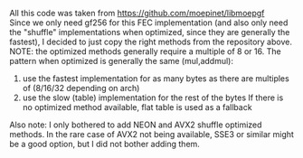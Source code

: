 All this code was taken from https://github.com/moepinet/libmoepgf \
Since we only need gf256 for this FEC implementation (and also only need the "shuffle" implementations when optimized, since they are generally the fastest), 
I decided to just copy the right methods from the repository above.
NOTE: the optimized methods generally require a multiple of 8 or 16. The pattern when optimized is generally the same (mul,addmul):
1) use the fastest implementation for as many bytes as there are multiples of (8/16/32 depending on arch)
2) use the slow (table) implementation for the rest of the bytes
If there is no optimized method available, flat table is used as a fallback

Also note: I only bothered to add NEON and AVX2 shuffle optimized methods. In the rare case of AVX2 not being available,
SSE3 or similar might be a good option, but I did not bother adding them.